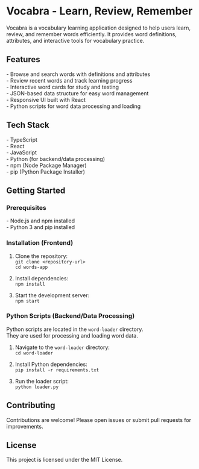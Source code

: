 # Vocabra - Learn, Review, Remember

Vocabra is a vocabulary learning application designed to help users learn, review, and remember words efficiently. It provides word definitions, attributes, and interactive tools for vocabulary practice.

## Features

\- Browse and search words with definitions and attributes  
\- Review recent words and track learning progress  
\- Interactive word cards for study and testing  
\- JSON-based data structure for easy word management  
\- Responsive UI built with React  
\- Python scripts for word data processing and loading

## Tech Stack

\- TypeScript  
\- React  
\- JavaScript  
\- Python (for backend/data processing)  
\- npm (Node Package Manager)  
\- pip (Python Package Installer)

## Getting Started

### Prerequisites

\- Node.js and npm installed  
\- Python 3 and pip installed

### Installation (Frontend)

1. Clone the repository:  
   `git clone <repository-url>`  
   `cd words-app`

2. Install dependencies:  
   `npm install`

3. Start the development server:  
   `npm start`

### Python Scripts (Backend/Data Processing)

Python scripts are located in the `word-loader` directory.  
They are used for processing and loading word data.

1. Navigate to the `word-loader` directory:  
   `cd word-loader`

2. Install Python dependencies:  
   `pip install -r requirements.txt`

3. Run the loader script:  
   `python loader.py`


## Contributing

Contributions are welcome! Please open issues or submit pull requests for improvements.

## License

This project is licensed under the MIT License.

